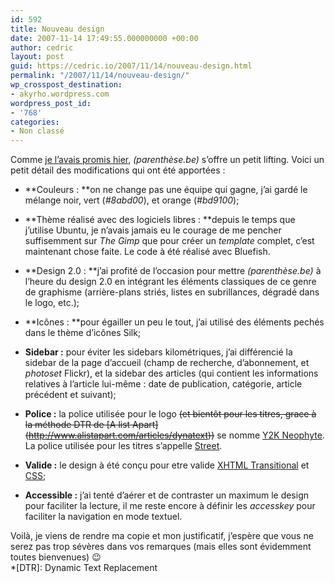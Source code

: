 ```yaml
---
id: 592
title: Nouveau design
date: 2007-11-14 17:49:55.000000000 +00:00
author: cedric
layout: post
guid: https://cedric.io/2007/11/14/nouveau-design.html
permalink: "/2007/11/14/nouveau-design/"
wp_crosspost_destination:
- akyrho.wordpress.com
wordpress_post_id:
- '768'
categories:
- Non classé
---
```

Comme [je l’avais promis hier](/blog/2007/11/13/le-buzz-mystere-fin/), _(parenthèse.be)_ s’offre un petit lifting. Voici un petit détail des modifications qui ont été apportées :

  * \*\*Couleurs : \*\*on ne change pas une équipe qui gagne, j’ai gardé le mélange noir, vert (_#8abd00_), et orange (_#bd9100_);

  * \*\*Thème réalisé avec des logiciels libres : \*\*depuis le temps que j’utilise Ubuntu, je n’avais jamais eu le courage de me pencher suffisemment sur _The Gimp_ que pour créer un _template_ complet, c’est maintenant chose faite. Le code à été réalisé avec Bluefish.

  * \*\*Design 2.0 : \*\*j’ai profité de l’occasion pour mettre _(parenthèse.be)_ à l’heure du design 2.0 en intégrant les éléments classiques de ce genre de graphisme (arrière-plans striés, listes en subrillances, dégradé dans le logo, etc.);

  * \*\*Icônes : \*\*pour égailler un peu le tout, j’ai utilisé des éléments pechés dans le thème d’icônes Silk;

  * **Sidebar :** pour éviter les sidebars kilométriques, j’ai différencié la sidebar de la page d’accueil (champ de recherche, d’abonnement, et _photoset_ Flickr), et la sidebar des articles (qui contient les informations relatives à l’article lui-même : date de publication, catégorie, article précédent et suivant);

  * **Police :** la police utilisée pour le logo <strike>(et bientôt pour les titres, grace à la méthode DTR de \[A list Apart\](http://www.alistapart.com/articles/dynatext))</strike> se nomme [Y2K Neophyte](http://www.dafont.com/y2k-neophyte.font). La police utilisée pour les titres s’appelle [Street](http://www.dafont.com/font.php?file=street&page=1&nb_ppp_old=50&text=%28parenth%E8se.be%29+-+Titre+de+l%27article&a=on&nb_ppp=50&af=on&psize=s&classt=date).

  * **Valide :** le design à été conçu pour etre valide [XHTML Transitional](http://validator.w3.org/check?verbose=1&uri=http%3A%2F%2Fwww.parenthese.be%2F) et [CSS](http://jigsaw.w3.org/css-validator/validator?profile=css21&warning=0&uri=http%3A%2F%2Fwww.parenthese.be%2F);

  * **Accessible :** j’ai tenté d’aérer et de contraster un maximum le design pour faciliter la lecture, il me reste encore à définir les _accesskey_ pour faciliter la navigation en mode textuel.

Voilà, je viens de rendre ma copie et mon justificatif, j’espère que vous ne serez pas trop sévères dans vos remarques (mais elles sont évidemment toutes bienvenues) 😉  
*[DTR]: Dynamic Text Replacement